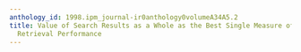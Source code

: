 ```yaml
---
anthology_id: 1998.ipm_journal-ir0anthology0volumeA34A5.2
title: Value of Search Results as a Whole as the Best Single Measure of Information
  Retrieval Performance
---
```

